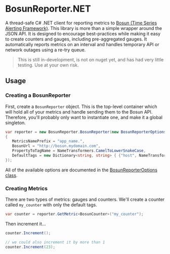 # BosunReporter.NET

A thread-safe C# .NET client for reporting metrics to [Bosun (Time Series Alerting Framework)](http://bosun.org). This library is more than a simple wrapper around the JSON API. It is designed to encourage best-practices while making it easy to create counters and gauges, including pre-aggregated gauges. It automatically reports metrics on an interval and handles temporary API or network outages using a re-try queue.

> This is still in-development, is not on nuget yet, and has had very little testing. Use at your own risk.

## Usage

### Creating a BosunReporter

First, create a `BosunReporter` object. This is the top-level container which will hold all of your metrics and handle sending them to the Bosun API. Therefore, you'll probably only want to instantiate one, and make it a global singleton. 
 
 ```csharp
var reporter = new BosunReporter.BosunReporter(new BosunReporterOptions()
{
	MetricsNamePrefix = "app_name.",
	BosunUrl = "http://bosun.mydomain.com",
	PropertyToTagName = NameTransformers.CamelToLowerSnakeCase,
	DefaultTags = new Dictionary<string, string> { {"host", NameTransformers.Sanitize(Environment.MachineName.ToLower())} }
});
 ```

All of the available options are documented in the [BosunReporterOptions class](https://github.com/bretcope/BosunReporter.NET/blob/master/BosunReporter/BosunReporterOptions.cs).

### Creating Metrics

There are two types of metrics: gauges and counters. We'll create a counter called `my_counter` with only the default tags.

```csharp
var counter = reporter.GetMetric<BosunCounter>("my_counter");
```

Then increment it...

```csharp
counter.Increment();

// we could also increment it by more than 1
counter.Increment(23);
```
